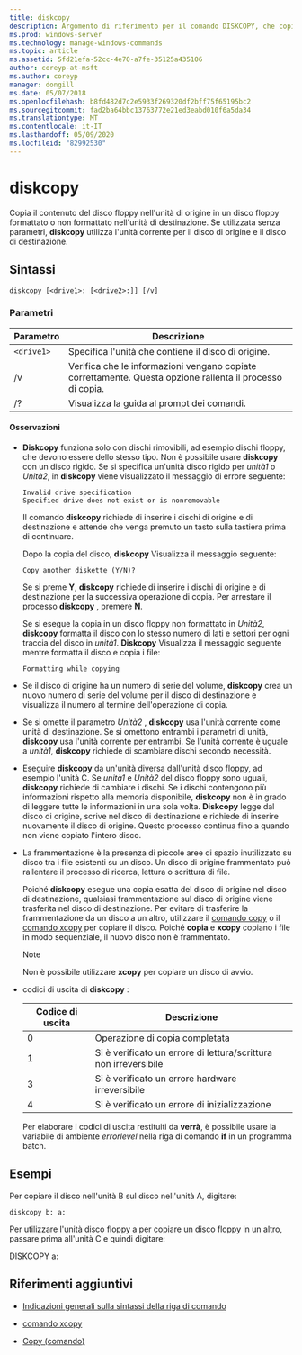```yaml
---
title: diskcopy
description: Argomento di riferimento per il comando DISKCOPY, che copia il contenuto del disco floppy nell'unità di origine in un disco floppy formattato o non formattato nell'unità di destinazione.
ms.prod: windows-server
ms.technology: manage-windows-commands
ms.topic: article
ms.assetid: 5fd21efa-52cc-4e70-a7fe-35125a435106
author: coreyp-at-msft
ms.author: coreyp
manager: dongill
ms.date: 05/07/2018
ms.openlocfilehash: b8fd482d7c2e5933f269320df2bff75f65195bc2
ms.sourcegitcommit: fad2ba64bbc13763772e21ed3eabd010f6a5da34
ms.translationtype: MT
ms.contentlocale: it-IT
ms.lasthandoff: 05/09/2020
ms.locfileid: "82992530"
---
```

# <a name="diskcopy"></a>diskcopy

Copia il contenuto del disco floppy nell'unità di origine in un disco floppy formattato o non formattato nell'unità di destinazione. Se utilizzata senza parametri, **diskcopy** utilizza l'unità corrente per il disco di origine e il disco di destinazione.

## <a name="syntax"></a>Sintassi

```
diskcopy [<drive1>: [<drive2>:]] [/v]
```

### <a name="parameters"></a>Parametri

| Parametro | Descrizione |
| --------- | ----------- |
| `<drive1>` | Specifica l'unità che contiene il disco di origine. |
| /v | Verifica che le informazioni vengano copiate correttamente. Questa opzione rallenta il processo di copia. |
| /? | Visualizza la guida al prompt dei comandi. |

#### <a name="remarks"></a>Osservazioni

- **Diskcopy** funziona solo con dischi rimovibili, ad esempio dischi floppy, che devono essere dello stesso tipo. Non è possibile usare **diskcopy** con un disco rigido. Se si specifica un'unità disco rigido per *unità1* o *Unità2*, in **diskcopy** viene visualizzato il messaggio di errore seguente:

    ```
    Invalid drive specification
    Specified drive does not exist or is nonremovable
    ```

    Il comando **diskcopy** richiede di inserire i dischi di origine e di destinazione e attende che venga premuto un tasto sulla tastiera prima di continuare.

    Dopo la copia del disco, **diskcopy** Visualizza il messaggio seguente:

    ```
    Copy another diskette (Y/N)?
    ```

    Se si preme **Y**, **diskcopy** richiede di inserire i dischi di origine e di destinazione per la successiva operazione di copia. Per arrestare il processo **diskcopy** , premere **N**.

    Se si esegue la copia in un disco floppy non formattato in *Unità2*, **diskcopy** formatta il disco con lo stesso numero di lati e settori per ogni traccia del disco in *unità1*. **Diskcopy** Visualizza il messaggio seguente mentre formatta il disco e copia i file:

    ```
    Formatting while copying
    ```

- Se il disco di origine ha un numero di serie del volume, **diskcopy** crea un nuovo numero di serie del volume per il disco di destinazione e visualizza il numero al termine dell'operazione di copia.

- Se si omette il parametro *Unità2* , **diskcopy** usa l'unità corrente come unità di destinazione. Se si omettono entrambi i parametri di unità, **diskcopy** usa l'unità corrente per entrambi. Se l'unità corrente è uguale a *unità1*, **diskcopy** richiede di scambiare dischi secondo necessità.

- Eseguire **diskcopy** da un'unità diversa dall'unità disco floppy, ad esempio l'unità C. Se *unità1* e *Unità2* del disco floppy sono uguali, **diskcopy** richiede di cambiare i dischi. Se i dischi contengono più informazioni rispetto alla memoria disponibile, **diskcopy** non è in grado di leggere tutte le informazioni in una sola volta. **Diskcopy** legge dal disco di origine, scrive nel disco di destinazione e richiede di inserire nuovamente il disco di origine. Questo processo continua fino a quando non viene copiato l'intero disco.

- La frammentazione è la presenza di piccole aree di spazio inutilizzato su disco tra i file esistenti su un disco. Un disco di origine frammentato può rallentare il processo di ricerca, lettura o scrittura di file.

    Poiché **diskcopy** esegue una copia esatta del disco di origine nel disco di destinazione, qualsiasi frammentazione sul disco di origine viene trasferita nel disco di destinazione. Per evitare di trasferire la frammentazione da un disco a un altro, utilizzare il [comando copy](copy.md) o il [comando xcopy](xcopy.md) per copiare il disco. Poiché **copia** e **xcopy** copiano i file in modo sequenziale, il nuovo disco non è frammentato.

    > [!NOTE]
    > Non è possibile utilizzare **xcopy** per copiare un disco di avvio.

- codici di uscita di **diskcopy** :

    | Codice di uscita | Descrizione |
    | --------- | ----------- |
    | 0 | Operazione di copia completata |
    | 1 | Si è verificato un errore di lettura/scrittura non irreversibile |
    | 3 | Si è verificato un errore hardware irreversibile |
    | 4 | Si è verificato un errore di inizializzazione |

    Per elaborare i codici di uscita restituiti da **verrà**, è possibile usare la variabile di ambiente *errorlevel* nella riga di comando **if** in un programma batch.

## <a name="examples"></a>Esempi

Per copiare il disco nell'unità B sul disco nell'unità A, digitare:

```
diskcopy b: a:
```

Per utilizzare l'unità disco floppy a per copiare un disco floppy in un altro, passare prima all'unità C e quindi digitare:

DISKCOPY a:

## <a name="additional-references"></a>Riferimenti aggiuntivi

- [Indicazioni generali sulla sintassi della riga di comando](command-line-syntax-key.md)

- [comando xcopy](xcopy.md)

- [Copy (comando)](copy.md)
